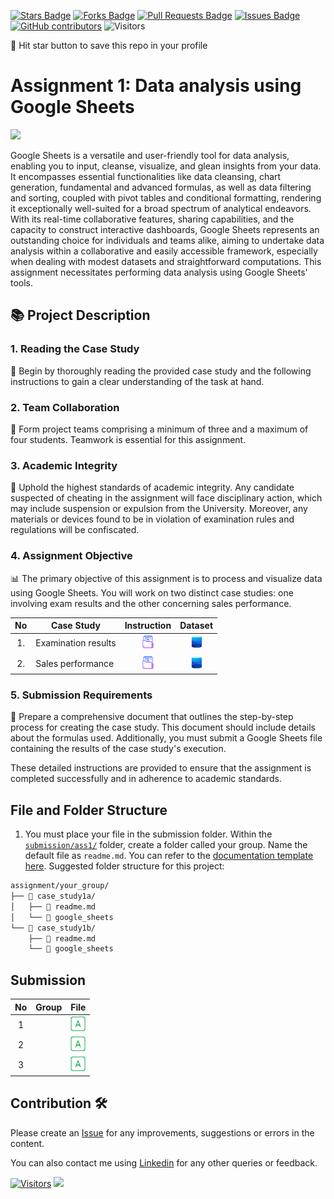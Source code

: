 <a href="https://github.com/drshahizan/BDM/stargazers"><img src="https://img.shields.io/github/stars/drshahizan/BDM" alt="Stars Badge"/></a>
<a href="https://github.com/drshahizan/BDM/network/members"><img src="https://img.shields.io/github/forks/drshahizan/BDM" alt="Forks Badge"/></a>
<a href="https://github.com/drshahizan/BDM/pulls"><img src="https://img.shields.io/github/issues-pr/drshahizan/BDM" alt="Pull Requests Badge"/></a>
<a href="https://github.com/drshahizan/BDM"><img src="https://img.shields.io/github/issues/drshahizan/BDM" alt="Issues Badge"/></a>
<a href="https://github.com/drshahizan/BDM/graphs/contributors"><img alt="GitHub contributors" src="https://img.shields.io/github/contributors/drshahizan/BDM?color=2b9348"></a>
![Visitors](https://api.visitorbadge.io/api/visitors?path=https%3A%2F%2Fgithub.com%2Fdrshahizan%2BDM&labelColor=%23d9e3f0&countColor=%23697689&style=flat)

🌟 Hit star button to save this repo in your profile

# Assignment 1: Data analysis using Google Sheets

<p align="left">
<img src="https://www.filepicker.io/api/file/SDYwYDBgTeuZyALrCrCh"  height="300" />
</p>

Google Sheets is a versatile and user-friendly tool for data analysis, enabling you to input, cleanse, visualize, and glean insights from your data. It encompasses essential functionalities like data cleansing, chart generation, fundamental and advanced formulas, as well as data filtering and sorting, coupled with pivot tables and conditional formatting, rendering it exceptionally well-suited for a broad spectrum of analytical endeavors. With its real-time collaborative features, sharing capabilities, and the capacity to construct interactive dashboards, Google Sheets represents an outstanding choice for individuals and teams alike, aiming to undertake data analysis within a collaborative and easily accessible framework, especially when dealing with modest datasets and straightforward computations. This assignment necessitates performing data analysis using Google Sheets' tools. 

## 📚 Project Description

### 1. Reading the Case Study
📖 Begin by thoroughly reading the provided case study and the following instructions to gain a clear understanding of the task at hand.

### 2. Team Collaboration
🚀 Form project teams comprising a minimum of three and a maximum of four students. Teamwork is essential for this assignment.

### 3. Academic Integrity
🚫 Uphold the highest standards of academic integrity. Any candidate suspected of cheating in the assignment will face disciplinary action, which may include suspension or expulsion from the University. Moreover, any materials or devices found to be in violation of examination rules and regulations will be confiscated.

### 4. Assignment Objective
📊 The primary objective of this assignment is to process and visualize data using Google Sheets. You will work on two distinct case studies: one involving exam results and the other concerning sales performance.

| No | Case Study | Instruction | Dataset |
|:----:|---------|:-------------:|:------:|
| 1.  | Examination results | <a href="../images/Ass1a.pdf" ><img src="../images/document.png" width="24px" height="24px"></a> | <a href="https://raw.githubusercontent.com/drshahizan/dataset/main/GS/Dataset1.txt" ><img src="../images/dataset.png" width="24px" height="24px"></a> |
| 2.  | Sales performance | <a href="../images/Ass1b.pdf" ><img src="../images/document.png" width="24px" height="24px"></a> | <a href="https://raw.githubusercontent.com/drshahizan/dataset/main/GS/Dataset2.txt" ><img src="../images/dataset.png" width="24px" height="24px"></a> |


### 5. Submission Requirements
📝 Prepare a comprehensive document that outlines the step-by-step process for creating the case study. This document should include details about the formulas used. Additionally, you must submit a Google Sheets file containing the results of the case study's execution.

These detailed instructions are provided to ensure that the assignment is completed successfully and in adherence to academic standards.

## File and Folder Structure 

1. You must place your file in the submission folder. Within the [`submission/ass1/`](./submission/ass1/) folder, create a folder called your group. Name the default file as `readme.md`. You can refer to the [documentation template here](./submission/ass1/Sample/readme.md). Suggested folder structure for this project:

```html
assignment/your_group/
├── 📁 case_study1a/
│   ├── 📄 readme.md
│   └── 📄 google_sheets
└── 📁 case_study1b/
    ├── 📄 readme.md
    └── 📄 google_sheets

```

## Submission

| No | Group |  File |
| :-----: |  ------ | :-----: | 
| 1 |   |  <a href="submission/ass1/" ><img src="../images/answer.png" width="24px" height="24px" ></a> | 
| 2 |   |  <a href="submission/ass1/" ><img src="../images/answer.png" width="24px" height="24px" ></a> | 
| 3 |   |  <a href="submission/ass1/" ><img src="../images/answer.png" width="24px" height="24px" ></a> | 


## Contribution 🛠️
Please create an [Issue](https://github.com/drshahizan/BDM/issues) for any improvements, suggestions or errors in the content.

You can also contact me using [Linkedin](https://www.linkedin.com/in/drshahizan/) for any other queries or feedback.

[![Visitors](https://api.visitorbadge.io/api/visitors?path=https%3A%2F%2Fgithub.com%2Fdrshahizan&labelColor=%23697689&countColor=%23555555&style=plastic)](https://visitorbadge.io/status?path=https%3A%2F%2Fgithub.com%2Fdrshahizan)
![](https://hit.yhype.me/github/profile?user_id=81284918)
